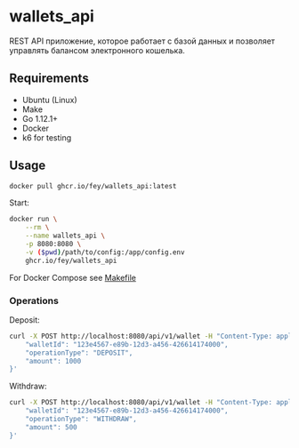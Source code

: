 # wallets_api

REST API приложение, которое работает с базой данных и позволяет управлять балансом электронного кошелька.

## Requirements

* Ubuntu (Linux)
* Make
* Go 1.12.1+
* Docker
* k6 for testing

## Usage

```bash
docker pull ghcr.io/fey/wallets_api:latest
```

Start:

```bash
docker run \
    --rm \
    --name wallets_api \
    -p 8080:8080 \
    -v ($pwd)/path/to/config:/app/config.env
    ghcr.io/fey/wallets_api
```

For Docker Compose see [Makefile](./Makefile)

### Operations

Deposit:

```bash
curl -X POST http://localhost:8080/api/v1/wallet -H "Content-Type: application/json" -d '{
    "walletId": "123e4567-e89b-12d3-a456-426614174000",
    "operationType": "DEPOSIT",
    "amount": 1000
}'
```



Withdraw:

```bash
curl -X POST http://localhost:8080/api/v1/wallet -H "Content-Type: application/json" -d '{
    "walletId": "123e4567-e89b-12d3-a456-426614174000",
    "operationType": "WITHDRAW",
    "amount": 500
}'
```
